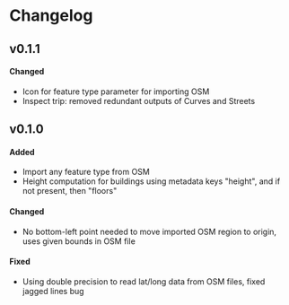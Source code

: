 # Changelog

## v0.1.1
#### Changed
- Icon for feature type parameter for importing OSM
- Inspect trip: removed redundant outputs of Curves and Streets

## v0.1.0
#### Added
- Import any feature type from OSM
- Height computation for buildings using metadata keys "height", and if not present, then "floors"

#### Changed
- No bottom-left point needed to move imported OSM region to origin, uses given bounds in OSM file

#### Fixed
- Using double precision to read lat/long data from OSM files, fixed jagged lines bug


